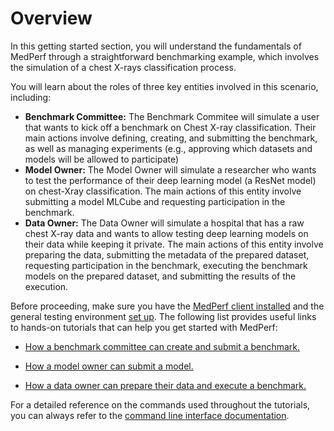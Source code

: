 # Overview

In this getting started section, you will understand the fundamentals of MedPerf through a straightforward benchmarking example, which involves the simulation of a chest X-rays classification process.

You will learn about the roles of three key entities involved in this scenario, including:  

- **Benchmark Committee:** The Benchmark Commitee will simulate a user that wants to kick off a benchmark on Chest X-ray classification. Their main actions involve defining, creating, and submitting the benchmark, as well as managing experiments (e.g., approving which datasets and models will be allowed to participate)
- **Model Owner:** The Model Owner will simulate a researcher who wants to test the performance of their deep learning model (a ResNet model) on chest-Xray classification. The main actions of this entity involve submitting a model MLCube and requesting participation in the benchmark.
- **Data Owner:** The Data Owner will simulate a hospital that has a raw chest X-ray data and wants to allow testing deep learning models on their data while keeping it private. The main actions of this entity involve preparing the data, submitting the metadata of the prepared dataset, requesting participation in the benchmark, executing the benchmark models on the prepared dataset, and submitting the results of the execution.

Before proceeding, make sure you have the [MedPerf client installed](../installation.md) and the general testing environment [set up](setup.md). The following list provides useful links to hands-on tutorials that can help you get started with MedPerf:

- [How a benchmark committee can create and submit a benchmark.](benchmark_owner_demo.md)

- [How a model owner can submit a model.](model_owner_demo.md)

- [How a data owner can prepare their data and execute a benchmark.](data_owner_demo.md)

For a detailed reference on the commands used throughout the tutorials, you can always refer to the [command line interface documentation](../cli_reference.md).
